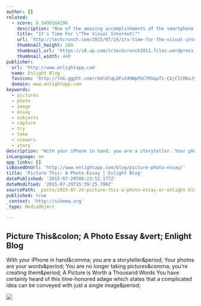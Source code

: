 ```yaml
---
author: []
related:
  - score: 0.5498164296
    description: "One of the amazing accomplishments of the smartphone is how it's inspired us to take photos and share them - tons of them, with everyone. It's estimated we have already taken more than a trillion photos in 2015. That would be more snapshots than have been taken in all of photographic history till now."
    title: "It's Time For \"The Visual Internet\""
    url: 'http://techcrunch.com/2015/07/24/its-time-for-the-visual-internet/'
    thumbnail_height: 260
    thumbnail_url: 'https://i0.wp.com/tctechcrunch2011.files.wordpress.com/2015/07/shutterstock_112362494-e1437616739276.jpg?fit=440%2C330'
    thumbnail_width: 440
publisher:
  url: 'http://www.enlightapp.com'
  name: Enlight Blog
  favicon: 'http://lh6.ggpht.com/rkHlUlqLOFu249WpPGCYRUqaTi-CbjClCRbvJyiodcnflIQ0-pRq2A_AmO5jkaFC9DSUhDxkk1Yzo9jlOUVH2FU=s0'
  domain: www.enlightapp.com
keywords:
  - pictures
  - photo
  - image
  - essay
  - subjects
  - capture
  - try
  - take
  - viewers
  - story
description: "With your iPhone in hand, you are a storyteller. Your photos are your words. You are no longer taking pictures, you're creating them. A Picture is Worth a Thousand Words You have certainly heard of this time-honored adage which states that a complicated idea can be conveyed with just a single image."
inLanguage: en
app_links: []
isBasedOnUrl: 'http://www.enlightapp.com/blog/picture-photo-essay/'
title: 'Picture This: A Photo Essay | Enlight Blog'
datePublished: '2015-07-29T00:23:52.177Z'
dateModified: '2015-07-29T15:39:25.796Z'
sourcePath: _posts/2015-07-29-picture-this-a-photo-essay-or-enlight-blog.md
published: true
_context: 'http://schema.org'
_type: MediaObject

---
```

<article style=""><h1>Picture This&amp;colon; A Photo Essay &amp;vert; Enlight Blog</h1><p>With your iPhone in hand&amp;comma; you are a storyteller&amp;period; Your photos are your words&amp;period; You are no longer taking pictures&amp;comma; you're creating them&amp;period; A Picture is Worth a Thousand Words You have certainly heard of this time-honored adage which states that a complicated idea can be conveyed with just a single image&amp;period;</p><img src="http://lh3.googleusercontent.com/ZV6mMyY97f4HvOChLrIcyt8ljhuM_dS8v9Z48zL-U_4rFzSR8VH16UbNgufY1ny6qyyN7wxFQYV-rMlBu33GZ5M=s0" /></article>